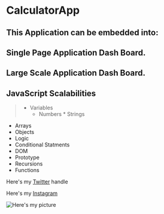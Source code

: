 # CalculatorApp

## This Application can be embedded into: ##

## Single Page Application Dash Board. ##

## Large Scale Application Dash Board. ##

## JavaScript Scalabilities

> + Variables
>   * Numbers 
    * Strings
 + Arrays
 + Objects
 + Logic
 + Conditional Statments
 + DOM
 + Prototype
 + Recursions
 + Functions
 

Here's my [Twitter][1] handle 

Here's my [Instagram](https://instagram.com/super_issy "This is a Instagram handle")

![Here's my picture][image]

[1]: https://twitter.com/oluwaseun_musa

[image]: https://images.pexels.com/photos/169647/pexels-photo-169647.jpeg?cs=srgb&dl=architecture-buildings-city-169647.jpg&fm=jpg

